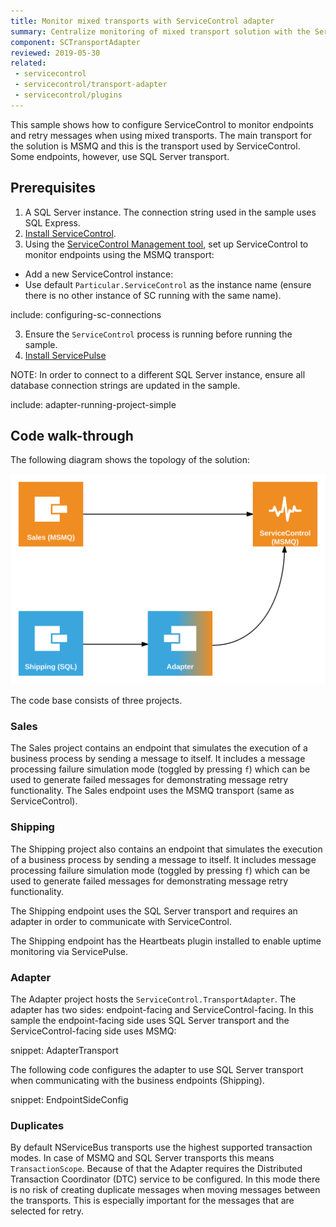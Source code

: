 ```yaml
---
title: Monitor mixed transports with ServiceControl adapter
summary: Centralize monitoring of mixed transport solution with the ServiceControl adapter
component: SCTransportAdapter
reviewed: 2019-05-30
related:
 - servicecontrol
 - servicecontrol/transport-adapter
 - servicecontrol/plugins
---
```



This sample shows how to configure ServiceControl to monitor endpoints and retry messages when using mixed transports. The main transport for the solution is MSMQ and this is the transport used by ServiceControl. Some endpoints, however, use SQL Server transport.


## Prerequisites

 1. A SQL Server instance. The connection string used in the sample uses SQL Express.
 1. [Install ServiceControl](/servicecontrol/installation.md). 
 1. Using the [ServiceControl Management tool](/servicecontrol/license.md#servicecontrol-management-tool), set up ServiceControl to monitor endpoints using the MSMQ transport:
	 
   * Add a new ServiceControl instance:
   * Use default `Particular.ServiceControl` as the instance name (ensure there is no other instance of SC running with the same name).

include: configuring-sc-connections
 
 3. Ensure the `ServiceControl` process is running before running the sample.
 4. [Install ServicePulse](/servicepulse/installation.md)

NOTE: In order to connect to a different SQL Server instance, ensure all database connection strings are updated in the sample.

include: adapter-running-project-simple


## Code walk-through 

The following diagram shows the topology of the solution:

![Topology diagram](diagram.svg)

The code base consists of three projects.


### Sales

The Sales project contains an endpoint that simulates the execution of a business process by sending a message to itself. It includes a message processing failure simulation mode (toggled by pressing `f`) which can be used to generate failed messages for demonstrating message retry functionality. The Sales endpoint uses the MSMQ transport (same as ServiceControl).


### Shipping

The Shipping project also contains an endpoint that simulates the execution of a business process by sending a message to itself. It includes message processing failure simulation mode (toggled by pressing `f`) which can be used to generate failed messages for demonstrating message retry functionality.

The Shipping endpoint uses the SQL Server transport and requires an adapter in order to communicate with ServiceControl.

The Shipping endpoint has the Heartbeats plugin installed to enable uptime monitoring via ServicePulse.


### Adapter

The Adapter project hosts the `ServiceControl.TransportAdapter`. The adapter has two sides: endpoint-facing and ServiceControl-facing. In this sample the endpoint-facing side uses SQL Server transport and the ServiceControl-facing side uses MSMQ:

snippet: AdapterTransport

The following code configures the adapter to use SQL Server transport when communicating with the business endpoints (Shipping).

snippet: EndpointSideConfig


### Duplicates

By default NServiceBus transports use the highest supported transaction modes. In case of MSMQ and SQL Server transports this means `TransactionScope`. Because of that the Adapter requires the Distributed Transaction Coordinator (DTC) service to be configured. In this mode there is no risk of creating duplicate messages when moving messages between the transports. This is especially important for the messages that are selected for retry.
